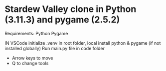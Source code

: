# Stardew Valley clone in Python (3.11.3) and pygame (2.5.2)

Requirements:
Python
Pygame

IN VSCode initialize .venv in root folder, local install python & pygame (if not installed globally)
Run main.py file in code folder 

+ Arrow keys to move
+ Q to change tools